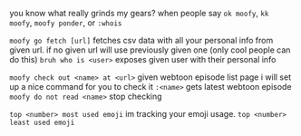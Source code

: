 you know what really grinds my gears? when people say `ok moofy`, `kk moofy`, `moofy ponder`, or `:whois`

`moofy go fetch [url]` fetches csv data with all your personal info from given url. if no given url will use previously given one (only cool people can do this)
`bruh who is <user>` exposes given user with their personal info

`moofy check out <name> at <url>` given webtoon episode list page i will set up a nice command for you to check it
`:<name>` gets latest webtoon episode
`moofy do not read <name>` stop checking

`top <number> most used emoji` im tracking your emoji usage.
`top <number> least used emoji`
